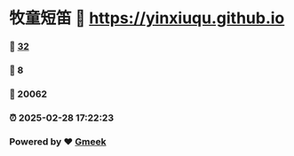 # 牧童短笛 :link: https://yinxiuqu.github.io 
### :page_facing_up: [32](https://yinxiuqu.github.io/tag.html) 
### :speech_balloon: 8 
### :hibiscus: 20062 
### :alarm_clock: 2025-02-28 17:22:23 
### Powered by :heart: [Gmeek](https://github.com/Meekdai/Gmeek)
